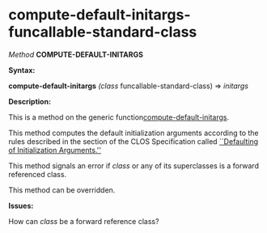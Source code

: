 compute-default-initargs-funcallable-standard-class
===================================================

*Method* **COMPUTE-DEFAULT-INITARGS**

**Syntax:**

**compute-default-initargs** *(class* funcallable-standard-class) => *initargs*

**Description:**

This is a method on the generic function[compute-default-initargs](/docs/meta-object-protocol/compute-default-initargs).

This method computes the default initialization arguments according to the rules described in the section of the CLOS Specification called [``Defaulting of Initialization Arguments.''](http://www.cs.cmu.edu/Groups/AI/html/cltl/clm/node295.md#SECTION003219300000000000000)

This method signals an error if *class* or any of its superclasses is a forward referenced class.

This method can be overridden.

**Issues:**

How can *class* be a forward reference class?
